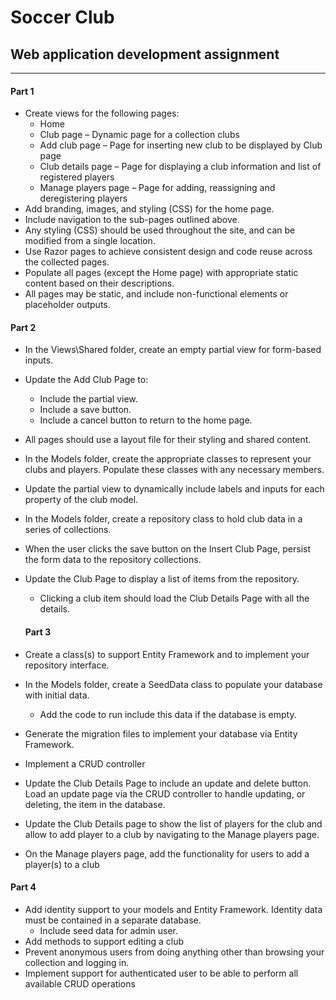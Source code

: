 # Soccer Club
## Web application development assignment 
---
#### Part 1
* Create views for the following pages:
  * Home
  * Club page – Dynamic page for a collection clubs
  * Add club page – Page for inserting new club to be displayed by Club page
  * Club details page – Page for displaying a club information and list of registered players
  * Manage players page – Page for adding, reassigning and deregistering players
* Add branding, images, and styling (CSS) for the home page.
* Include navigation to the sub-pages outlined above.
* Any styling (CSS) should be used throughout the site, and can be modified from a single location.
* Use Razor pages to achieve consistent design and code reuse across the collected pages.
* Populate all pages (except the Home page) with appropriate static content based on their descriptions.
* All pages may be static, and include non-functional elements or placeholder outputs.

#### Part 2
* In the Views\Shared folder, create an empty partial view for form-based inputs.
* Update the Add Club Page to:
  * Include the partial view.
  * Include a save button.
  * Include a cancel button to return to the home page.
* All pages should use a layout file for their styling and shared content.
* In the Models folder, create the appropriate classes to represent your clubs and players. Populate these classes with any necessary members.
* Update the partial view to dynamically include labels and inputs for each property of the club model.
* In the Models folder, create a repository class to hold club data in a series of collections.
* When the user clicks the save button on the Insert Club Page, persist the form data to the repository collections.
* Update the Club Page to display a list of items from the repository.
  * Clicking a club item should load the Club Details Page with all the details.
  
  #### Part 3
* Create a class(s) to support Entity Framework and to implement your repository interface.
* In the Models folder, create a SeedData class to populate your database with initial data.
  * Add the code to run include this data if the database is empty.
* Generate the migration files to implement your database via Entity Framework.
* Implement a CRUD controller
* Update the Club Details Page to include an update and delete button. Load an update page via the CRUD controller to handle updating, or deleting, the item in the database.
* Update the Club Details page to show the list of players for the club and allow to add player to a club by navigating to the Manage players page.
* On the Manage players page, add the functionality for users to add a player(s) to a club

#### Part 4
* Add identity support to your models and Entity Framework. Identity data must be contained in a separate database.
  * Include seed data for admin user.
* Add methods to support editing a club
* Prevent anonymous users from doing anything other than browsing your collection and logging in.
* Implement support for authenticated user to be able to perform all available CRUD operations
